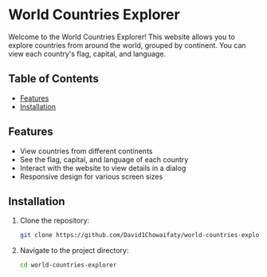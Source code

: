 # World Countries Explorer

Welcome to the World Countries Explorer! This website allows you to explore countries from around the world, grouped by continent. You can view each country's flag, capital, and language.

## Table of Contents

- [Features](#features)
- [Installation](#installation)

## Features

- View countries from different continents
- See the flag, capital, and language of each country
- Interact with the website to view details in a dialog
- Responsive design for various screen sizes

## Installation

1. Clone the repository:

   ```bash
   git clone https://github.com/David1Chowaifaty/world-countries-explorer.git
   ```

2. Navigate to the project directory:

   ```bash
   cd world-countries-explorer
   ```
